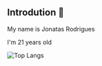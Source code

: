    
## Introdution 👋

My name is Jonatas Rodrigues

I'm 21 years old

![Top Langs](https://github-readme-stats-ppmfxb4wm-jonatas00s-projects.vercel.app/api/?username=Jonatas00&show_icons=true&theme=radical)


